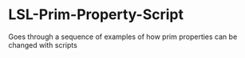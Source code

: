 # LSL-Prim-Property-Script
Goes through a sequence of examples of how prim properties can be changed with scripts
